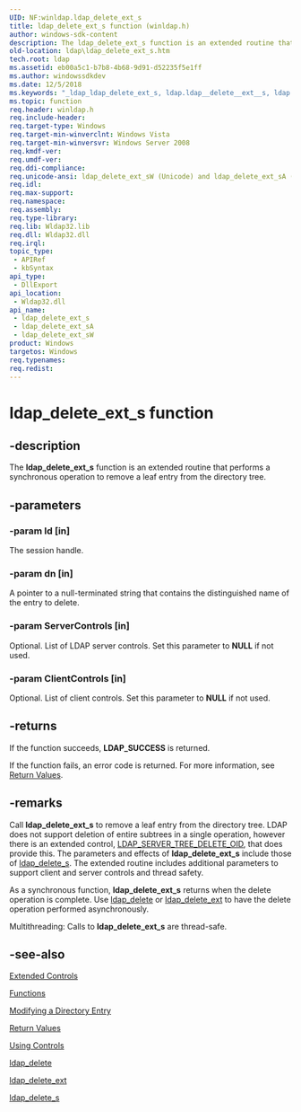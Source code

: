 ```yaml
---
UID: NF:winldap.ldap_delete_ext_s
title: ldap_delete_ext_s function (winldap.h)
author: windows-sdk-content
description: The ldap_delete_ext_s function is an extended routine that performs a synchronous operation to remove a leaf entry from the directory tree.
old-location: ldap\ldap_delete_ext_s.htm
tech.root: ldap
ms.assetid: eb00a5c1-b7b8-4b68-9d91-d52235f5e1ff
ms.author: windowssdkdev
ms.date: 12/5/2018
ms.keywords: "_ldap_ldap_delete_ext_s, ldap.ldap__delete__ext__s, ldap.ldap_delete_ext_s, ldap_delete_ext_s, ldap_delete_ext_s function [LDAP], ldap_delete_ext_sA, ldap_delete_ext_sW, winldap/ldap_delete_ext_s, winldap/ldap_delete_ext_sA, winldap/ldap_delete_ext_sW"
ms.topic: function
req.header: winldap.h
req.include-header: 
req.target-type: Windows
req.target-min-winverclnt: Windows Vista
req.target-min-winversvr: Windows Server 2008
req.kmdf-ver: 
req.umdf-ver: 
req.ddi-compliance: 
req.unicode-ansi: ldap_delete_ext_sW (Unicode) and ldap_delete_ext_sA (ANSI)
req.idl: 
req.max-support: 
req.namespace: 
req.assembly: 
req.type-library: 
req.lib: Wldap32.lib
req.dll: Wldap32.dll
req.irql: 
topic_type:
 - APIRef
 - kbSyntax
api_type:
 - DllExport
api_location:
 - Wldap32.dll
api_name:
 - ldap_delete_ext_s
 - ldap_delete_ext_sA
 - ldap_delete_ext_sW
product: Windows
targetos: Windows
req.typenames: 
req.redist: 
---
```


# ldap_delete_ext_s function


## -description


The <b>ldap_delete_ext_s</b> function is an extended routine that performs a synchronous operation to remove a leaf entry from the directory tree.


## -parameters




### -param ld [in]

The session handle.


### -param dn [in]

A pointer to a null-terminated string that contains the distinguished name of the entry to delete.


### -param ServerControls [in]

Optional. List of LDAP server controls. Set this parameter to <b>NULL</b> if not used.


### -param ClientControls [in]

Optional. List of client controls. Set this parameter to <b>NULL</b> if not used.


## -returns



If the function succeeds, <b>LDAP_SUCCESS</b> is returned.

If the function fails, an error code is returned. For more information, see 
<a href="https://msdn.microsoft.com/822411b7-fc49-4b93-8e54-353350ed5de9">Return Values</a>.




## -remarks



Call <b>ldap_delete_ext_s</b> to remove a leaf entry from the directory tree. LDAP does not support deletion of entire subtrees in a single operation, however there is an extended control, <a href="https://msdn.microsoft.com/b47a0f40-7191-40a5-a914-6c4fa78df8cb">LDAP_SERVER_TREE_DELETE_OID</a>, that does provide this. The parameters and effects of <b>ldap_delete_ext_s</b> include those of 
<a href="https://msdn.microsoft.com/cded1b76-0fad-454f-bf5a-c500c9079f08">ldap_delete_s</a>. The extended routine includes additional parameters to support client and server controls and thread safety.

As a synchronous function, <b>ldap_delete_ext_s</b> returns when the delete operation is complete. Use 
<a href="https://msdn.microsoft.com/314f3128-ab09-45a7-a678-779d5b7d4d72">ldap_delete</a> or 
<a href="https://msdn.microsoft.com/65c4fa7c-76d8-47ec-b5c5-bf671529f5f1">ldap_delete_ext</a> to have the delete operation performed asynchronously.

Multithreading: Calls to <b>ldap_delete_ext_s</b> are thread-safe.




## -see-also




<a href="https://msdn.microsoft.com/3e1e29ff-43ec-4cc3-9414-41b7c61f8b42">Extended Controls</a>



<a href="https://msdn.microsoft.com/7a0040ea-f8f3-4378-8371-49768714d762">Functions</a>



<a href="https://msdn.microsoft.com/ad7be3a1-663c-489e-8eb3-1aea910ee366">Modifying a Directory Entry</a>



<a href="https://msdn.microsoft.com/822411b7-fc49-4b93-8e54-353350ed5de9">Return Values</a>



<a href="https://msdn.microsoft.com/2c1f68e6-51b0-4270-b55a-88ba7292bbbc">Using Controls</a>



<a href="https://msdn.microsoft.com/314f3128-ab09-45a7-a678-779d5b7d4d72">ldap_delete</a>



<a href="https://msdn.microsoft.com/65c4fa7c-76d8-47ec-b5c5-bf671529f5f1">ldap_delete_ext</a>



<a href="https://msdn.microsoft.com/cded1b76-0fad-454f-bf5a-c500c9079f08">ldap_delete_s</a>
 

 


